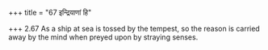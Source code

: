 +++
title = "67 इन्द्रियाणां हि"

+++
2.67 As a ship at sea is tossed by the tempest, so the reason is carried
away by the mind when preyed upon by straying senses.
